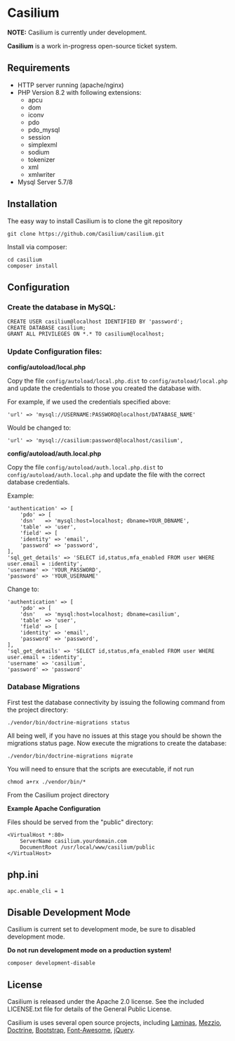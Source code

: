 # Casilium


**NOTE:** Casilium is currently under development.

**Casilium** is a work in-progress open-source ticket system.

## Requirements

  * HTTP server running (apache/nginx)
  * PHP Version 8.2 with following extensions:
    * apcu
    * dom
    * iconv
    * pdo
    * pdo_mysql
    * session
    * simplexml
    * sodium
    * tokenizer
    * xml
    * xmlwriter
  * Mysql Server 5.7/8
  
## Installation

The easy way to install Casilium is to clone the git repository

    git clone https://github.com/Casilium/casilium.git

Install via composer:

    cd casilium
    composer install
    
## Configuration


### Create the database in MySQL:

    CREATE USER casilium@localhost IDENTIFIED BY 'password';
    CREATE DATABASE casilium;
    GRANT ALL PRIVILEGES ON *.* TO casilium@localhost;

### Update Configuration files:

**config/autoload/local.php**

Copy the file `config/autoload/local.php.dist` to `config/autoload/local.php` 
and update the credentials to those you created the database with.

For example, if we used the credentials specified above:

    'url' => 'mysql://USERNAME:PASSWORD@localhost/DATABASE_NAME'

Would be changed to:

    'url' => 'mysql://casilium:password@localhost/casilium',

**config/autoload/auth.local.php**

Copy the file `config/autoload/auth.local.php.dist` to `config/autoload/auth.local.php`
and update the file with the correct database credentials.

Example:

    'authentication' => [
        'pdo' => [
        'dsn'   => 'mysql:host=localhost; dbname=YOUR_DBNAME',
        'table' => 'user',
        'field' => [
        'identity' => 'email',
        'password' => 'password',
    ],
    'sql_get_details' => 'SELECT id,status,mfa_enabled FROM user WHERE user.email = :identity',
    'username' => 'YOUR_PASSWORD',
    'password' => 'YOUR_USERNAME'

Change to:

    'authentication' => [
        'pdo' => [
        'dsn'   => 'mysql:host=localhost; dbname=casilium',
        'table' => 'user',
        'field' => [
        'identity' => 'email',
        'password' => 'password',
    ],
    'sql_get_details' => 'SELECT id,status,mfa_enabled FROM user WHERE user.email = :identity',
    'username' => 'casilium',
    'password' => 'password'


### Database Migrations
    
First test the database connectivity by issuing the following command from the project
directory:

    ./vendor/bin/doctrine-migrations status

All being well, if you have no issues at this stage you should be shown the migrations status page.
Now execute the migrations to create the database:

    ./vendor/bin/doctrine-migrations migrate


You will need to ensure that the scripts are executable, if not run
    
    chmod a+rx ./vendor/bin/*

From the Casilium project directory

**Example Apache Configuration**

Files should be served from the "public" directory:

    <VirtualHost *:80>
        ServerName casilium.yourdomain.com
        DocumentRoot /usr/local/www/casilium/public
    </VirtualHost>     

php.ini
-------

    apc.enable_cli = 1

Disable Development Mode
------------------------
Casilium is current set to development mode,
be sure to disabled development mode.

**Do not run development mode on a production system!**

    composer development-disable

License
-------
Casilium is released under the Apache 2.0 license. See the included LICENSE.txt
file for details of the General Public License.

Casilium is uses several open source projects, including
[Laminas](https://getlaminas.org/),
[Mezzio](https://docs.mezzio.dev/),
[Doctrine](https://www.doctrine-project.org/),
[Bootstrap](https://getbootstrap.com/),
[Font-Awesome](https://fontawesome.com/),
[jQuery](https://jquery.com/).

